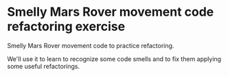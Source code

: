 Smelly Mars Rover movement code refactoring exercise
=============================================

Smelly Mars Rover movement code to practice refactoring.

We'll use it to learn to recognize some code smells
and to fix them applying some useful refactorings.